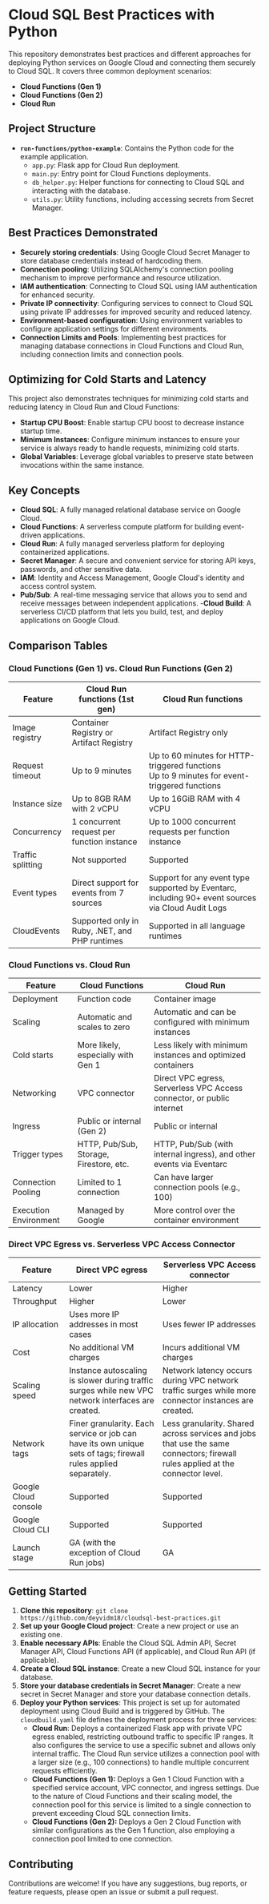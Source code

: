 # Cloud SQL Best Practices with Python

This repository demonstrates best practices and different approaches for deploying Python services on Google Cloud and connecting them securely to Cloud SQL. It covers three common deployment scenarios:

- **Cloud Functions (Gen 1)**
- **Cloud Functions (Gen 2)**
- **Cloud Run**

## Project Structure

- **`run-functions/python-example`**: Contains the Python code for the example application.
  - `app.py`: Flask app for Cloud Run deployment.
  - `main.py`: Entry point for Cloud Functions deployments.
  - `db_helper.py`: Helper functions for connecting to Cloud SQL and interacting with the database.
  - `utils.py`: Utility functions, including accessing secrets from Secret Manager.

## Best Practices Demonstrated

- **Securely storing credentials**: Using Google Cloud Secret Manager to store database credentials instead of hardcoding them.
- **Connection pooling**: Utilizing SQLAlchemy's connection pooling mechanism to improve performance and resource utilization.
- **IAM authentication**: Connecting to Cloud SQL using IAM authentication for enhanced security.
- **Private IP connectivity**: Configuring services to connect to Cloud SQL using private IP addresses for improved security and reduced latency.
- **Environment-based configuration**: Using environment variables to configure application settings for different environments.
- **Connection Limits and Pools**: Implementing best practices for managing database connections in Cloud Functions and Cloud Run, including connection limits and connection pools.

## Optimizing for Cold Starts and Latency

This project also demonstrates techniques for minimizing cold starts and reducing latency in Cloud Run and Cloud Functions:
- **Startup CPU Boost**: Enable startup CPU boost to decrease instance startup time.
- **Minimum Instances**: Configure minimum instances to ensure your service is always ready to handle requests, minimizing cold starts.
- **Global Variables**: Leverage global variables to preserve state between invocations within the same instance.

## Key Concepts

- **Cloud SQL**: A fully managed relational database service on Google Cloud.
- **Cloud Functions**: A serverless compute platform for building event-driven applications.
- **Cloud Run**: A fully managed serverless platform for deploying containerized applications.
- **Secret Manager**: A secure and convenient service for storing API keys, passwords, and other sensitive data.
- **IAM**: Identity and Access Management, Google Cloud's identity and access control system.
- **Pub/Sub**: A real-time messaging service that allows you to send and receive messages between independent applications.
-**Cloud Build**: A serverless CI/CD platform that lets you build, test, and deploy applications on Google Cloud.

## Comparison Tables


### Cloud Functions (Gen 1) vs. Cloud Run Functions (Gen 2)

| Feature | Cloud Run functions (1st gen) | Cloud Run functions |
|---|---|---|
| Image registry | Container Registry or Artifact Registry | Artifact Registry only |
| Request timeout | Up to 9 minutes | Up to 60 minutes for HTTP-triggered functions<br>Up to 9 minutes for event-triggered functions |
| Instance size | Up to 8GB RAM with 2 vCPU | Up to 16GiB RAM with 4 vCPU |
| Concurrency | 1 concurrent request per function instance | Up to 1000 concurrent requests per function instance |
| Traffic splitting | Not supported | Supported |
| Event types | Direct support for events from 7 sources | Support for any event type supported by Eventarc, including 90+ event sources via Cloud Audit Logs |
| CloudEvents | Supported only in Ruby, .NET, and PHP runtimes | Supported in all language runtimes |

### Cloud Functions vs. Cloud Run

| Feature | Cloud Functions | Cloud Run |
|---|---|---|
| Deployment | Function code | Container image |
| Scaling | Automatic and scales to zero | Automatic and can be configured with minimum instances |
| Cold starts | More likely, especially with Gen 1 | Less likely with minimum instances and optimized containers |
| Networking | VPC connector | Direct VPC egress, Serverless VPC Access connector, or public internet |
| Ingress | Public or internal (Gen 2) | Public or internal |
| Trigger types | HTTP, Pub/Sub, Storage, Firestore, etc. | HTTP, Pub/Sub (with internal ingress), and other events via Eventarc |
| Connection Pooling | Limited to 1 connection | Can have larger connection pools (e.g., 100) |
| Execution Environment | Managed by Google | More control over the container environment |

### Direct VPC Egress vs. Serverless VPC Access Connector

| Feature | Direct VPC egress | Serverless VPC Access connector |
|---|---|---|
| Latency | Lower | Higher |
| Throughput | Higher | Lower |
| IP allocation | Uses more IP addresses in most cases | Uses fewer IP addresses |
| Cost | No additional VM charges | Incurs additional VM charges |
| Scaling speed | Instance autoscaling is slower during traffic surges while new VPC network interfaces are created. | Network latency occurs during VPC network traffic surges while more connector instances are created. |
| Network tags | Finer granularity. Each service or job can have its own unique sets of tags; firewall rules applied separately. | Less granularity. Shared across services and jobs that use the same connectors; firewall rules applied at the connector level. |
| Google Cloud console | Supported | Supported |
| Google Cloud CLI | Supported | Supported |
| Launch stage | GA (with the exception of Cloud Run jobs) | GA |

## Getting Started

1. **Clone this repository**: `git clone https://github.com/deyvidm18/cloudsql-best-practices.git`
2. **Set up your Google Cloud project**: Create a new project or use an existing one.
3. **Enable necessary APIs**: Enable the Cloud SQL Admin API, Secret Manager API, Cloud Functions API (if applicable), and Cloud Run API (if applicable).
4. **Create a Cloud SQL instance**: Create a new Cloud SQL instance for your database.
5. **Store your database credentials in Secret Manager**: Create a new secret in Secret Manager and store your database connection details.
6. **Deploy your Python services**: This project is set up for automated deployment using Cloud Build and is triggered by GitHub. The `cloudbuild.yaml` file defines the deployment process for three services:
    - **Cloud Run**: Deploys a containerized Flask app with private VPC egress enabled, restricting outbound traffic to specific IP ranges. It also configures the service to use a specific subnet and allows only internal traffic. The Cloud Run service utilizes a connection pool with a larger size (e.g., 100 connections) to handle multiple concurrent requests efficiently.
    - **Cloud Functions (Gen 1):** Deploys a Gen 1 Cloud Function with a specified service account, VPC connector, and ingress settings. Due to the nature of Cloud Functions and their scaling model, the connection pool for this service is limited to a single connection to prevent exceeding Cloud SQL connection limits.
    - **Cloud Functions (Gen 2):** Deploys a Gen 2 Cloud Function with similar configurations as the Gen 1 function, also employing a connection pool limited to one connection.

## Contributing

Contributions are welcome! If you have any suggestions, bug reports, or feature requests, please open an issue or submit a pull request.
